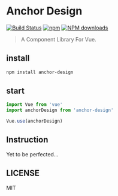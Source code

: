 # Anchor Design

[![Build Status](https://travis-ci.org/51idc/anchor-ui.svg?branch=master)](https://travis-ci.org/51idc/anchor-ui)
[![npm](https://img.shields.io/npm/v/npm.svg)](https://www.npmjs.com/package/anchor-design)
[![NPM downloads](https://img.shields.io/npm/dm/localeval.svg)](https://www.npmjs.com/package/anchor-design)

> A Component Library For Vue.

## install

```bash
npm install anchor-design
```

## start

```javascript
import Vue from 'vue'
import anchorDesign from 'anchor-design'

Vue.use(anchorDesign)
```

## Instruction

Yet to be perfected...

## LICENSE

MIT